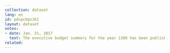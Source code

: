 ```yaml
---
collection: dataset
lang: en
id: pdspcbgs161
layout: dataset
notes: 
- date: Jan. 31, 2017
  text: The executive budget summary for the year 1388 has been published by Iranian Presidential Deputy Strategic Planning and Contorl and approved by 26/12/1387 of Islamic Consultative Assembly with ISBN 978-964-179-155-3 (Vol 1). Since the link is not availabe at the time of the publication of this dataset, the source is obtained from Iran Open Data archive.
related:
---
```

